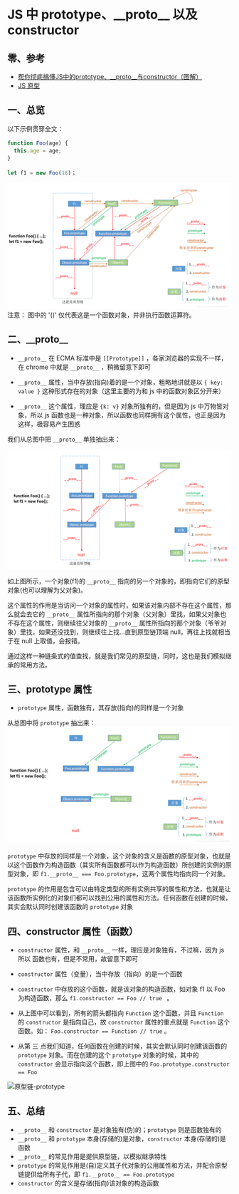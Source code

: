 # JS 中 prototype、\_\_proto\_\_ 以及 constructor
## 零、参考
* [帮你彻底搞懂JS中的prototype、__proto__与constructor（图解）](https://blog.csdn.net/cc18868876837/article/details/81211729)
* [JS 原型](./JS原型.md)

## 一、总览
以下示例贯穿全文：
```js
function Foo(age) {
  this.age = age;  
}
 
let f1 = new Foo(16)；
```

![原型链-全图谱](./../assets/images/prototype.chain.full.png)
注意： 图中的 '()' 仅代表这是一个函数对象，并非执行函数运算符。

## 二、\_\_proto\_\_
* ```__proto__``` 在 ECMA 标准中是 ```[[Prototype]]``` ，各家浏览器的实现不一样，在 chrome 中就是 ```__proto__``` ，稍微留意下即可

* ```__proto__``` 属性，当中存放(指向)着的是一个对象，粗略地讲就是以 ```{ key: value }``` 这种形式存在的对象（这里主要的为和 js 中的函数对象区分开来）

* ```__proto__``` 这个属性，理应是 ```{k: v}``` 对象所独有的，但是因为 js 中万物皆对象，所以 js 函数也是一种对象，所以函数也同样拥有这个属性，也正是因为这样，极容易产生困惑
  
我们从总图中把 ```__proto__``` 单独抽出来：

![原型链-__proto__](./../assets/images/prototype.chain.full.__proto__.png)

如上图所示，一个对象(f1)的 ```__proto__``` 指向的另一个对象的，即指向它们的原型对象(也可以理解为父对象)。  

这个属性的作用是当访问一个对象的属性时，如果该对象内部不存在这个属性，那么就会去它的 ```__proto__``` 属性所指向的那个对象（父对象）里找，如果父对象也不存在这个属性，则继续往父对象的 ```__proto__``` 属性所指向的那个对象（爷爷对象）里找，如果还没找到，则继续往上找…直到原型链顶端 null，再往上找就相当于在 null 上取值，会报错。  

通过这样一种链条式的值查找，就是我们常见的原型链，同时，这也是我们模拟继承的常用方法。

## 三、prototype 属性
* ```prototype``` 属性，函数独有，其存放(指向)的同样是一个对象

从总图中将 ```prototype``` 抽出来：
![原型链-prototype](./../assets/images/prototype.chain.full.prototype.png)

```prototype``` 中存放的同样是一个对象，这个对象的含义是函数的原型对象，也就是以这个函数作为构造函数（其实所有函数都可以作为构造函数）所创建的实例的原型对象，即 ```f1.__proto__ === Foo.prototype```，这两个属性均指向同一个对象。

```prototype``` 的作用是包含可以由特定类型的所有实例共享的属性和方法，也就是让该函数所实例化的对象们都可以找到公用的属性和方法。任何函数在创建的时候，其实会默认同时创建该函数的 ```prototype``` 对象

## 四、constructor 属性（函数）
* ```constructor``` 属性，和 ```__proto__``` 一样，理应是对象独有，不过嘛，因为 js 所以 函数也有，但是不常用，故留意下即可

* ```constructor``` 属性（变量），当中存放（指向）的是一个函数

* ```constructor``` 中存放的这个函数，就是该对象的构造函数，如对象 f1 以 Foo 为构造函数，那么 ```f1.constructor == Foo // true ``` 。

* 从上图中可以看到，所有的箭头都指向 ```Function``` 这个函数，并且 ```Function``` 的 ```constructor``` 是指向自己，故 ```constructor``` 属性的重点就是 ```Function``` 这个函数。如： ```Foo.constructor == Function // true``` 。

* 从第 三 点我们知道，任何函数在创建的时候，其实会默认同时创建该函数的 ```prototype``` 对象。而在创建的这个 ```prototype``` 对象的时候，其中的 ```constructor``` 会显示指向这个函数，即上图中的 ```Foo.prototype.constructor == Foo```
  
![原型链-prototype](./../assets/images/prototype.constructor.png)

## 五、总结
* ```__proto__``` 和 ```constructor``` 是对象独有(伪)的；```prototype``` 则是函数独有的
* ```__proto__``` 和 ```prototype``` 本身(存储的)是对象，```constructor``` 本身(存储的)是函数
* ```__proto__``` 的常见作用是提供原型链，以模拟继承特性
* ```prototype``` 的常见作用是(自)定义其子代对象的公用属性和方法，并配合原型链提供给所有子代，即 ```f1.__proto__ == Foo.prototype```
* ```constructor``` 的含义是存储(指向)该对象的构造函数
